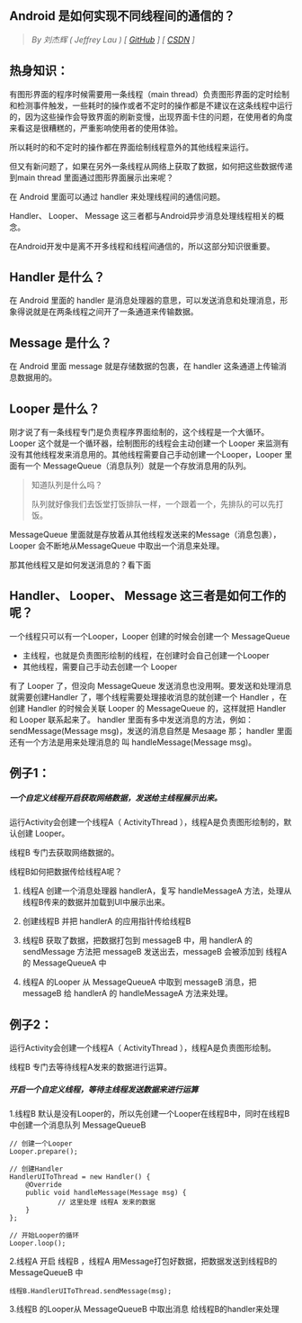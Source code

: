 ## Android 是如何实现不同线程间的通信的？

> *By 刘杰辉 ( Jeffrey Lau ) [ [GitHub](https://github.com/jeffreylau7) ] [ [CSDN](http://blog.csdn.net/jeffreylau7) ]*

## 热身知识： ##

有图形界面的程序时候需要用一条线程（main thread）负责图形界面的定时绘制和检测事件触发，一些耗时的操作或者不定时的操作都是不建议在这条线程中运行的，因为这些操作会导致界面的刷新变慢，出现界面卡住的问题，在使用者的角度来看这是很糟糕的，严重影响使用者的使用体验。

所以耗时的和不定时的操作都在界面绘制线程意外的其他线程来运行。

但又有新问题了，如果在另外一条线程从网络上获取了数据，如何把这些数据传递到main thread 里面通过图形界面展示出来呢？

在 Android 里面可以通过 handler 来处理线程间的通信问题。

Handler、 Looper、 Message 这三者都与Android异步消息处理线程相关的概念。

在Android开发中是离不开多线程和线程间通信的，所以这部分知识很重要。



## Handler 是什么？ ##

在 Android 里面的 handler 是消息处理器的意思，可以发送消息和处理消息，形象得说就是在两条线程之间开了一条通道来传输数据。

## Message 是什么？ ##

在 Android 里面 message 就是存储数据的包裹，在 handler 这条通道上传输消息数据用的。

## Looper 是什么？ ##

刚才说了有一条线程专门是负责程序界面绘制的，这个线程是一个大循环。Looper 这个就是一个循环器，绘制图形的线程会主动创建一个 Looper 来监测有没有其他线程发来消息用的。其他线程需要自己手动创建一个Looper，Looper 里面有一个 MessageQueue（消息队列）就是一个存放消息用的队列。

> 知道队列是什么吗？
> 
> 队列就好像我们去饭堂打饭排队一样，一个跟着一个，先排队的可以先打饭。

MessageQueue 里面就是存放着从其他线程发送来的Message（消息包裹），Looper 会不断地从MessageQueue 中取出一个消息来处理。

那其他线程又是如何发送消息的？看下面

## Handler、 Looper、 Message 这三者是如何工作的呢？ ##

一个线程只可以有一个Looper，Looper 创建的时候会创建一个 MessageQueue 

- 主线程，也就是负责图形绘制的线程，在创建时会自己创建一个Looper
- 其他线程，需要自己手动去创建一个 Looper 

有了 Looper 了，但没向 MessageQueue 发送消息也没用啊。要发送和处理消息就需要创建Handler 了，哪个线程需要处理接收消息的就创建一个 Handler ，在创建 Handler 的时候会关联 Looper 的 MessageQueue 的，这样就把 Handler 和 Looper 联系起来了。 handler 里面有多中发送消息的方法，例如：sendMessage(Message msg)，发送的消息自然是 Mesaage 那； handler 里面还有一个方法是用来处理消息的 叫 handleMessage(Message msg)。

## 例子1： ##

##### 一个自定义线程开启获取网络数据，发送给主线程展示出来。

运行Activity会创建一个线程A（ ActivityThread ），线程A是负责图形绘制的，默认创建 Looper。

线程B 专门去获取网络数据的。

线程B如何把数据传给线程A呢？

1. 线程A 创建一个消息处理器 handlerA，复写 handleMessageA 方法，处理从线程B传来的数据并加载到UI中展示出来。


2. 创建线程B 并把 handlerA 的应用指针传给线程B


3. 线程B 获取了数据，把数据打包到 messageB 中，用 handlerA 的 sendMessage 方法把 messageB 发送出去，messageB 会被添加到 线程A 的 MessageQueueA 中


4. 线程A 的Looper 从 MessageQueueA 中取到 messageB 消息，把 messageB 给 handlerA 的 handleMessageA 方法来处理。


## 例子2： ##

运行Activity会创建一个线程A（ ActivityThread ），线程A是负责图形绘制。

线程B 专门去等待线程A发来的数据进行运算。

##### 开启一个自定义线程，等待主线程发送数据来进行运算

1.线程B 默认是没有Looper的，所以先创建一个Looper在线程B中，同时在线程B中创建一个消息队列 MessageQueueB

    // 创建一个Looper
    Looper.prepare();

    // 创建Handler
    HandlerUIToThread = new Handler() {
	    @Override
	    public void handleMessage(Message msg) {
	    		// 这里处理 线程A 发来的数据
    	}
    };

    // 开始Looper的循环
    Looper.loop();

2.线程A 开启 线程B ，线程A 用Message打包好数据，把数据发送到线程B的 MessageQueueB 中

    线程B.HandlerUIToThread.sendMessage(msg);

3.线程B 的Looper从 MessageQueueB 中取出消息 给线程B的handler来处理
